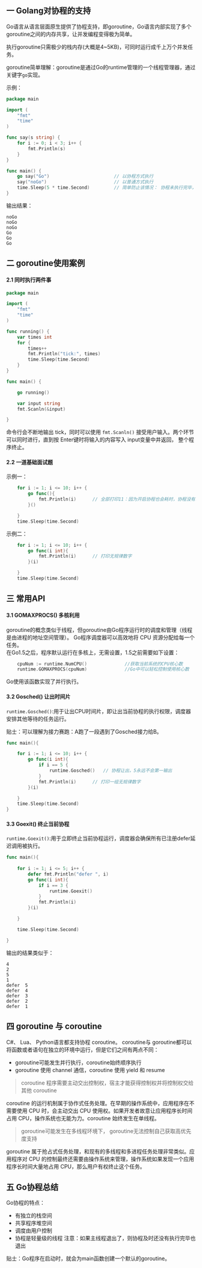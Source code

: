 ## 一 Golang对协程的支持

Go语言从语言层面原生提供了协程支持，即goroutine，Go语言内部实现了多个goroutine之间的内存共享，让并发编程变得极为简单。  

执行goroutine只需极少的栈内存(大概是4~5KB)，可同时运行成千上万个并发任务。  

goroutine简单理解：goroutine是通过Go的runtime管理的一个线程管理器，通过关键字`go`实现。    

示例：

```Go
package main

import (
    "fmt"
    "time"
)

func say(s string) {
    for i := 0; i < 3; i++ {
        fmt.Println(s)
    }
}

func main() {
    go say("Go")						// 以协程方式执行
    say("noGo")							// 以普通方式执行
    time.Sleep(5 * time.Second)         // 简单防止该情况： 协程未执行完毕，主程序退出
}
```

输出结果：
```
noGo
noGo
noGo
Go
Go
Go
```

## 二 goroutine使用案例

#### 2.1 同时执行两件事

```go
package main

import (
	"fmt"
	"time"
)

func running() {
	var times int
	for {
		times++
		fmt.Println("tick:", times)
		time.Sleep(time.Second)
	}
}

func main() {

	go running()

	var input string
	fmt.Scanln(&input)

}
```
命令行会不断地输出 tick，同时可以使用 `fmt.Scanln()` 接受用户输入。两个环节可以同时进行，直到按 Enter键时将输入的内容写入 input变量中井返回，
整个程序终止。

#### 2.2 一道基础面试题

示例一：
```go
	for i := 1; i <= 10; i++ {
		go func(){
			fmt.Println(i)		// 全部打印11：因为开启协程也会耗时，协程没有准备好，循环已经走完
		}()

	}
	time.Sleep(time.Second)
```

示例二：
```go
	for i := 1; i <= 10; i++ {
		go func(i int){
			fmt.Println(i)		// 打印无规律数字
		}(i)

	}
	time.Sleep(time.Second)
```

## 三 常用API  

#### 3.1 GOMAXPROCS() 多核利用

goroutine的概念类似于线程，但goroutine由Go程序运行时的调度和管理（线程是由进程的地址空间管理）。 Go程序调度器可以高效地将 CPU 资源分配给每一个任务。   
在Go1.5之后，程序默认运行在多核上，无需设置，1.5之前需要如下设置：
```go
	cpuNum := runtime.NumCPU()				//获取当前系统的CPU核心数
	runtime.GOMAXPROCS(cpuNum)				//Go中可以轻松控制使用核心数
```

Go使用该函数实现了并行执行。

#### 3.2 Gosched() 让出时间片

`runtime.Gosched()`:用于让出CPU时间片，即让出当前协程的执行权限，调度器安排其他等待的任务运行。  

贴士：可以理解为接力赛跑：A跑了一段遇到了Gosched接力给B。  


```Go
func main(){

    for i := 1; i <= 10; i++ {
        go func(i int){
            if i == 5 {
                runtime.Gosched()	// 协程让出，5永远不会第一输出
            }
            fmt.Println(i)		// 打印一组无规律数字
        }(i)

    }
    time.Sleep(time.Second)
}
```

#### 3.3 Goexit() 终止当前协程

`runtime.Goexit()`:用于立即终止当前协程运行，调度器会确保所有已注册defer延迟调用被执行。  

```go
func main(){
    
    for i := 1; i <= 5; i++ {
        defer fmt.Println("defer ", i)
        go func(i int){
            if i == 3 {
                runtime.Goexit()
            }
            fmt.Println(i)
        }(i)

    }

    time.Sleep(time.Second)

}
```

输出的结果类似于：
```
4
2
5
1
defer  5
defer  4
defer  3
defer  2
defer  1
```

## 四 goroutine 与 coroutine

C#、 Lua、 Python语言都支持协程 coroutine。 coroutine与 goroutine都可以将函数或者语句在独立的环境中运行，但是它们之间有两点不同：
- goroutine可能发生并行执行，coroutine始终顺序执行
- goroutine 使用 channel 通信，coroutine 使用 yield 和 resume
  
> coroutine 程序需要主动交出控制权，宿主才能获得控制权并将控制权交给其他 coroutine  

coroutine 的运行机制属于协作式任务处理。在早期的操作系统中，应用程序在不需要使用 CPU 时，会主动交出 CPU 使用权。如果开发者故意让应用程序长时间占用 CPU，操作系统也无能为力。coroutine 始终发生在单线程。

> goroutine可能发生在多线程环境下， goroutine无法控制自己获取高优先度支持  

goroutine 属于抢占式任务处理，和现有的多线程和多进程任务处理非常类似。应用程序对 CPU 的控制最终还需要由操作系统来管理，操作系统如果发现一个应用程序长时间大量地占用 CPU，那么用户有权终止这个任务。

## 五 Go协程总结

Go协程的特点：
- 有独立的栈空间
- 共享程序堆空间
- 调度由用户控制
- 协程是轻量级的线程
注意：如果主线程退出了，则协程及时还没有执行完毕也退出 

贴士：Go程序在启动时，就会为main函数创建一个默认的goroutine。